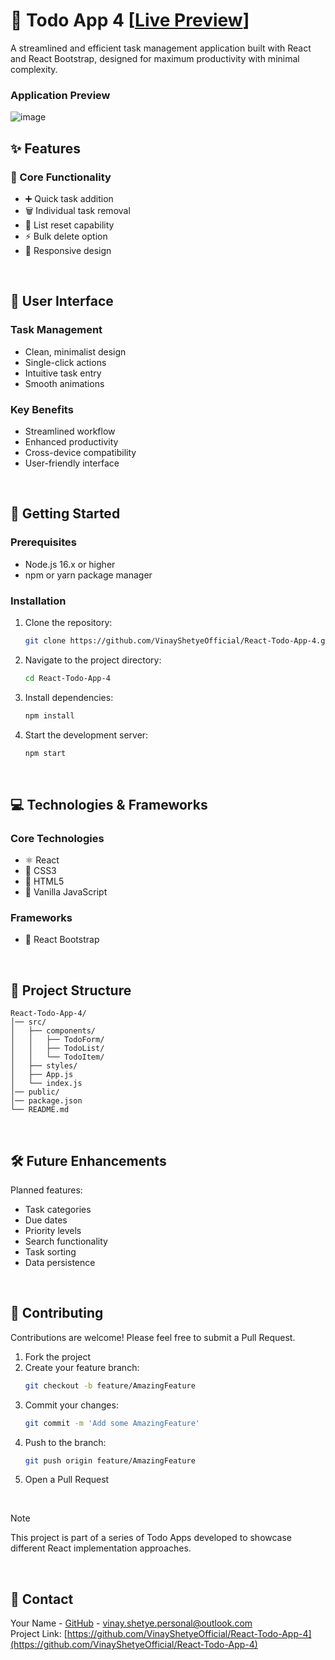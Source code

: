 # 📝 Todo App 4 [[Live Preview](https://todo-app-live4.netlify.app/)]

A streamlined and efficient task management application built with React and React Bootstrap, designed for maximum productivity with minimal complexity.

### Application Preview

![image](https://github.com/VinayShetyeOfficial/React-Todo-App-4/assets/100470361/d5437dcd-c3d9-4e8c-8a01-03f342e72695)
<br>

## ✨ Features

### 🎯 Core Functionality

- ➕ Quick task addition
- 🗑️ Individual task removal
- 🔄 List reset capability
- ⚡ Bulk delete option
- 📱 Responsive design

<br>

## 🎨 User Interface

### Task Management
- Clean, minimalist design
- Single-click actions
- Intuitive task entry
- Smooth animations

### Key Benefits
- Streamlined workflow
- Enhanced productivity
- Cross-device compatibility
- User-friendly interface

<br>

## 🚀 Getting Started

### Prerequisites

- Node.js 16.x or higher
- npm or yarn package manager

### Installation

1. Clone the repository:
   ```sh
   git clone https://github.com/VinayShetyeOfficial/React-Todo-App-4.git
   ```
2. Navigate to the project directory:
   ```sh
   cd React-Todo-App-4
   ```
3. Install dependencies:
   ```sh
   npm install
   ```
4. Start the development server:
   ```sh
   npm start
   ```

<br>

## 💻 Technologies & Frameworks

### Core Technologies
- ⚛️ React
- 🎨 CSS3
- 📄 HTML5
- 🔧 Vanilla JavaScript

### Frameworks
- 🎯 React Bootstrap

<br>

## 📁 Project Structure

```
React-Todo-App-4/
│── src/
│   ├── components/
│   │   ├── TodoForm/
│   │   ├── TodoList/
│   │   └── TodoItem/
│   ├── styles/
│   ├── App.js
│   └── index.js
│── public/
│── package.json
└── README.md
```

<br>

## 🛠️ Future Enhancements

Planned features:

- Task categories
- Due dates
- Priority levels
- Search functionality
- Task sorting
- Data persistence

<br>

## 🤝 Contributing

Contributions are welcome! Please feel free to submit a Pull Request.

1. Fork the project
2. Create your feature branch:
   ```sh
   git checkout -b feature/AmazingFeature
   ```
3. Commit your changes:
   ```sh
   git commit -m 'Add some AmazingFeature'
   ```
4. Push to the branch:
   ```sh
   git push origin feature/AmazingFeature
   ```
5. Open a Pull Request

<br>

> [!NOTE]  
> This project is part of a series of Todo Apps developed to showcase different React implementation approaches.

<br>

## 📧 Contact

Your Name - [GitHub](https://github.com/VinayShetyeOfficial) - vinay.shetye.personal@outlook.com <br>
Project Link: [https://github.com/VinayShetyeOfficial/React-Todo-App-4](https://github.com/VinayShetyeOfficial/React-Todo-App-4)
